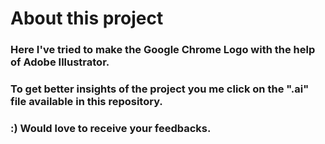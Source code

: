 # About this project

### Here I've tried to make the Google Chrome Logo with the help of Adobe Illustrator.
### To get better insights of the project you me click on the ".ai" file available in this repository.
### :) Would love to receive your feedbacks.
